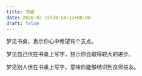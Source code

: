 ```yaml
---
title: 书桌
date: 2020-02-15T20:54:12+08:00
draft: false
---
```


梦见书桌，表示你心中希望有个支点。



梦见自己伏在书桌上写字，预示你会取得较大的进步。



梦见别人伏在书桌上写字，意味你能够结识到良师益友。

